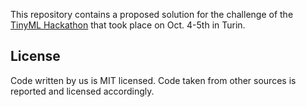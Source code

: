 This repository contains a proposed solution for the challenge of the [TinyML Hackathon](https://luma.com/59rubmuv)
that took place on Oct. 4-5th in Turin.

## License

Code written by us is MIT licensed. Code taken from other sources is reported and licensed accordingly.
